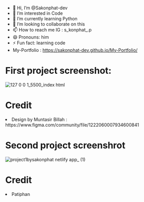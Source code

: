 - 👋 Hi, I’m @Sakonphat-dev
- 👀 I’m interested in Code
- 🌱 I’m currently learning Python
- 💞️ I’m looking to collaborate on this
- 📫 How to reach me IG : s_konphat_.p
- 😄 Pronouns: him
- ⚡ Fun fact: learning code
- My-Portfolio : https://sakonphat-dev.github.io/My-Portfolio/

<!---
Sakonphat-dev/Sakonphat-dev is a ✨ special ✨ repository because its `README.md` (this file) appears on your GitHub profile.
You can click the Preview link to take a look at your changes.
--->
<h1>First project screenshot:</h1>

![127 0 0 1_5500_index html](https://github.com/user-attachments/assets/ee4c51a4-1fcf-4977-864b-355f57591d6c)

<h1>Credit</h1>
<li>Design by Muntasir Billah : https://www.figma.com/community/file/1222060007934600841</li>

<h1>Second project screenshrot</h1>

![project1bysakonphat netlify app_ (1)](https://github.com/user-attachments/assets/31b13461-4d63-4aaa-8c6a-f53578d00c43)


<h1>Credit</h1>
<li>Patiphan</li>
